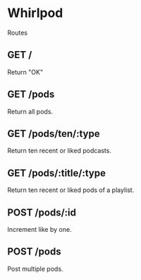 # Whirlpod

Routes

## GET /
Return "OK"

## GET /pods
Return all pods.

## GET /pods/ten/:type
Return ten recent or liked podcasts.

## GET /pods/:title/:type
Return ten recent or liked pods of a playlist.

## POST /pods/:id
Increment like by one.

## POST /pods
Post multiple pods.

